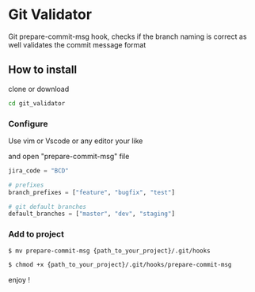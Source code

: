# Git Validator

Git prepare-commit-msg hook, checks if the branch naming is correct as well validates the commit message format

## How to install

clone or download

```sh
cd git_validator
```

### Configure

Use vim or Vscode or any editor your like

and open "prepare-commit-msg" file

```py
jira_code = "BCD"

# prefixes
branch_prefixes = ["feature", "bugfix", "test"]

# git default branches
default_branches = ["master", "dev", "staging"]
```

### Add to project

```sh
$ mv prepare-commit-msg {path_to_your_project}/.git/hooks
```

```sh
$ chmod +x {path_to_your_project}/.git/hooks/prepare-commit-msg
```

enjoy !
